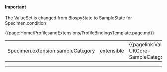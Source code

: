 <div id="newAsset" markdown="span" class="alert alert-success" role="alert"><h4><i class="fa fa-star"></i> Important</h4>

The ValueSet is changed from BiospyState to SampleState for Specimen.condition

</div>

{{page:Home/ProfilesandExtensions/ProfileBindingsTemplate.page.md}}

<table id="addToBindings">
<tr>
<td>Specimen.extension:sampleCategory</td>
<td>extensible</td>
<td>{{pagelink:ValueSet-UKCore-SampleCategory}}</td>
</tr>
</table>

---